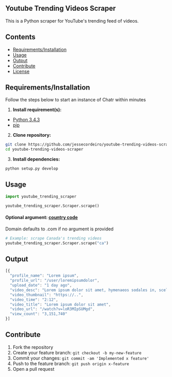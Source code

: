 ## Youtube Trending Videos Scraper

This is a Python scraper for YouTube's trending feed of videos.

## Contents

* [Requirements/Installation](#req/install)
* [Usage](#usage)
* [Output](#output)
* [Contribute](#contribute)
* [License](https://github.com/jessecordeiro/youtube-trending-videos-scraper/blob/master/LICENSE)

## <a name="req/install"></a>Requirements/Installation

Follow the steps below to start an instance of Chatr within minutes

1. **Install requirement(s):**
  + [Python 3.4.3](https://www.python.org/downloads/release/python-343/)
  + [pip](https://pip.pypa.io/en/stable/installing/)

2. **Clone repository:**

  ```bash
  git clone https://github.com/jessecordeiro/youtube-trending-videos-scraper.git
  cd youtube-trending-videos-scraper
  ```

3. **Install dependencies:**

  ```bash
  python setup.py develop
  ```

## <a name="usage"></a>Usage
```python
import youtube_trending_scraper

youtube_trending_scraper.Scraper.scrape()
```
#### Optional argument: [country code](https://en.wikipedia.org/wiki/List_of_Internet_top-level_domains)

Domain defaults to .com if no argument is provided
```python
# Example: scrape Canada's trending videos
youtube_trending_scraper.Scraper.scrape("ca")
```

## <a name="output"></a>Output
```js
[{
  "profile_name": "Lorem ipsum",
  "profile_url": "/user/loremipsumdolor",
  "upload_date": "1 day ago",
  "video_desc": "Lorem ipsum dolor sit amet, hymenaeos sodales in, scelerisque at.",
  "video_thumbnail": "https://..",
  "video_time": "2:12",
  "video_title": "Lorem ipsum dolor sit amet",
  "video_url": "/watch?v=loR3MIpSUMgd",
  "view_count": "3,151,740"
}]
```

## <a name="contribute"></a>Contribute
1. Fork the repository
2. Create your feature branch: `git checkout -b my-new-feature`
3. Commit your changes: `git commit -am 'Implemented x feature'`
4. Push to the feature branch: `git push origin x-feature`
5. Open a pull request
